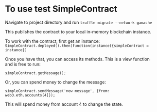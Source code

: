 # To use test SimpleContract

Navigate to project directory and run 
`truffle migrate --network ganache`

This publishes the contract to your local in-memory blockchain instance.

To work with the contract, first get an instance:
`SimpleContract.deployed().then(function(instance){simpleContract = instance})`

Once you have that, you can access its methods. This is a view function and is free to run:

`simpleContract.getMessage();`

Or, you can spend money to change the message:

`simpleContract.sendMessage('new message', {from: web3.eth.accounts[4]});`

This will spend money from account 4 to change the state.